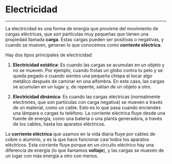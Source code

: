 # Electricidad
***
La electricidad es una forma de energía que proviene del movimiento de cargas eléctricas, que son partículas muy pequeñas que tienen una propiedad llamada **carga**. Estas cargas pueden ser positivas o negativas, y cuando se mueven, generan lo que conocemos como **corriente eléctrica**.

Hay dos tipos principales de electricidad:

1. **Electricidad estática**: Es cuando las cargas se acumulan en un objeto y no se mueven. Por ejemplo, cuando frotas un globo contra tu pelo y se queda pegado o cuando sientes una pequeña chispa al tocar algo metálico después de caminar en una alfombra. En este caso, las cargas se acumulan en un lugar y, de repente, saltan de un objeto a otro.

2. **Electricidad dinámica**: Es cuando las cargas eléctricas (normalmente electrones, que son partículas con carga negativa) se mueven a través de un material, como un cable. Esto es lo que pasa cuando enciendes una lámpara o cargas tu teléfono. La corriente eléctrica fluye desde una fuente de energía, como una batería o una planta generadora, a través de los cables, hasta los aparatos eléctricos.

La **corriente eléctrica** que usamos en la vida diaria fluye por cables de cobre o aluminio, y es la que hace funcionar casi todos los aparatos eléctricos. Esta corriente fluye porque en un circuito eléctrico hay una diferencia de energía (lo que llamamos **voltaje**), y las cargas se mueven de un lugar con más energía a otro con menos.